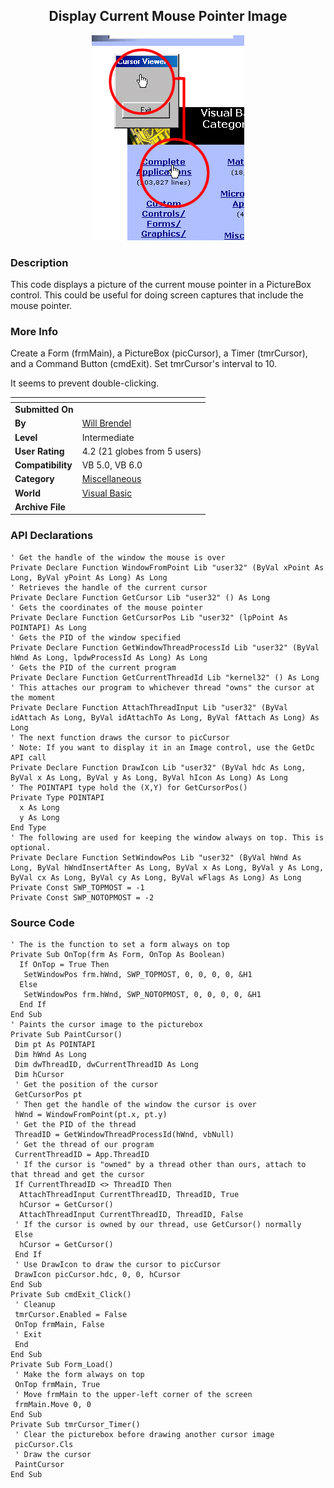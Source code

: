 ﻿<div align="center">

## Display Current Mouse Pointer Image

<img src="PIC2000522032178586.gif">
</div>

### Description

This code displays a picture of the current mouse pointer in a PictureBox control. This could be useful for doing screen captures that include the mouse pointer.
 
### More Info
 
Create a Form (frmMain), a PictureBox (picCursor), a Timer (tmrCursor), and a Command Button (cmdExit). Set tmrCursor's interval to 10.

It seems to prevent double-clicking.


<span>             |<span>
---                |---
**Submitted On**   |
**By**             |[Will Brendel](https://github.com/Planet-Source-Code/PSCIndex/blob/master/ByAuthor/will-brendel.md)
**Level**          |Intermediate
**User Rating**    |4.2 (21 globes from 5 users)
**Compatibility**  |VB 5\.0, VB 6\.0
**Category**       |[Miscellaneous](https://github.com/Planet-Source-Code/PSCIndex/blob/master/ByCategory/miscellaneous__1-1.md)
**World**          |[Visual Basic](https://github.com/Planet-Source-Code/PSCIndex/blob/master/ByWorld/visual-basic.md)
**Archive File**   |[](https://github.com/Planet-Source-Code/will-brendel-display-current-mouse-pointer-image__1-8252/archive/master.zip)

### API Declarations

```
' Get the handle of the window the mouse is over
Private Declare Function WindowFromPoint Lib "user32" (ByVal xPoint As Long, ByVal yPoint As Long) As Long
' Retrieves the handle of the current cursor
Private Declare Function GetCursor Lib "user32" () As Long
' Gets the coordinates of the mouse pointer
Private Declare Function GetCursorPos Lib "user32" (lpPoint As POINTAPI) As Long
' Gets the PID of the window specified
Private Declare Function GetWindowThreadProcessId Lib "user32" (ByVal hWnd As Long, lpdwProcessId As Long) As Long
' Gets the PID of the current program
Private Declare Function GetCurrentThreadId Lib "kernel32" () As Long
' This attaches our program to whichever thread "owns" the cursor at the moment
Private Declare Function AttachThreadInput Lib "user32" (ByVal idAttach As Long, ByVal idAttachTo As Long, ByVal fAttach As Long) As Long
' The next function draws the cursor to picCursor
' Note: If you want to display it in an Image control, use the GetDc API call
Private Declare Function DrawIcon Lib "user32" (ByVal hdc As Long, ByVal x As Long, ByVal y As Long, ByVal hIcon As Long) As Long
' The POINTAPI type hold the (X,Y) for GetCursorPos()
Private Type POINTAPI
  x As Long
  y As Long
End Type
' The following are used for keeping the window always on top. This is optional.
Private Declare Function SetWindowPos Lib "user32" (ByVal hWnd As Long, ByVal hWndInsertAfter As Long, ByVal x As Long, ByVal y As Long, ByVal cx As Long, ByVal cy As Long, ByVal wFlags As Long) As Long
Private Const SWP_TOPMOST = -1
Private Const SWP_NOTOPMOST = -2
```


### Source Code

```
' The is the function to set a form always on top
Private Sub OnTop(frm As Form, OnTop As Boolean)
  If OnTop = True Then
   SetWindowPos frm.hWnd, SWP_TOPMOST, 0, 0, 0, 0, &H1
  Else
   SetWindowPos frm.hWnd, SWP_NOTOPMOST, 0, 0, 0, 0, &H1
  End If
End Sub
' Paints the cursor image to the picturebox
Private Sub PaintCursor()
 Dim pt As POINTAPI
 Dim hWnd As Long
 Dim dwThreadID, dwCurrentThreadID As Long
 Dim hCursor
 ' Get the position of the cursor
 GetCursorPos pt
 ' Then get the handle of the window the cursor is over
 hWnd = WindowFromPoint(pt.x, pt.y)
 ' Get the PID of the thread
 ThreadID = GetWindowThreadProcessId(hWnd, vbNull)
 ' Get the thread of our program
 CurrentThreadID = App.ThreadID
 ' If the cursor is "owned" by a thread other than ours, attach to that thread and get the cursor
 If CurrentThreadID <> ThreadID Then
  AttachThreadInput CurrentThreadID, ThreadID, True
  hCursor = GetCursor()
  AttachThreadInput CurrentThreadID, ThreadID, False
 ' If the cursor is owned by our thread, use GetCursor() normally
 Else
  hCursor = GetCursor()
 End If
 ' Use DrawIcon to draw the cursor to picCursor
 DrawIcon picCursor.hdc, 0, 0, hCursor
End Sub
Private Sub cmdExit_Click()
 ' Cleanup
 tmrCursor.Enabled = False
 OnTop frmMain, False
 ' Exit
 End
End Sub
Private Sub Form_Load()
 ' Make the form always on top
 OnTop frmMain, True
 ' Move frmMain to the upper-left corner of the screen
 frmMain.Move 0, 0
End Sub
Private Sub tmrCursor_Timer()
 ' Clear the picturebox before drawing another cursor image
 picCursor.Cls
 ' Draw the cursor
 PaintCursor
End Sub
```

